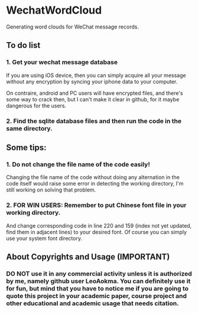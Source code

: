 # WechatWordCloud
Generating word clouds for WeChat message records.

## To do list
### 1. Get your wechat message database
If you are using iOS device, then you can simply acquire all your message without any encryption by syncing your iphone data to your computer.

On contraire, android and PC users will have encrypted files, and there's some way to crack then, but I can't make it clear in github, for it maybe dangerous for the users.

### 2. Find the sqlite database files and then run the code in the same directory.


## Some tips:

### 1. Do not change the file name of the code easily!
Changing the file name of the code without doing any alternation in the code itself would raise some error in detecting the working directory, I'm still working on solving that problem.

### 2. FOR WIN USERS: Remember to put Chinese font file in your working directory.
And change corresponding code in line 220 and 159 (index not yet updated, find them in adjacent lines) to your desired font. Of course you can simply use your system font directory.


## About Copyrights and Usage (IMPORTANT)
### DO NOT use it in any commercial activity unless it is authorized by me, namely github user LeoAokma. You can definitely use it for fun, but mind that you have to notice me if you are going to quote this project in your academic paper, course project and other educational and academic usage that needs citation.
